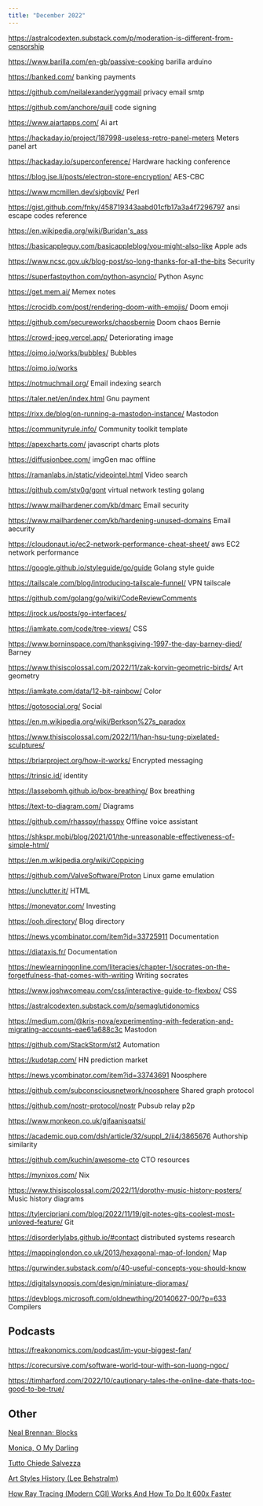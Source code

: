 ```yaml
---
title: "December 2022"
---
```


https://astralcodexten.substack.com/p/moderation-is-different-from-censorship

https://www.barilla.com/en-gb/passive-cooking barilla arduino

https://banked.com/ banking payments

https://github.com/neilalexander/yggmail privacy email smtp

https://github.com/anchore/quill code signing

https://www.aiartapps.com/ Ai art

https://hackaday.io/project/187998-useless-retro-panel-meters Meters panel art

https://hackaday.io/superconference/ Hardware hacking conference

https://blog.jse.li/posts/electron-store-encryption/ AES-CBC

https://www.mcmillen.dev/sigbovik/ Perl

https://gist.github.com/fnky/458719343aabd01cfb17a3a4f7296797 ansi escape codes reference

https://en.wikipedia.org/wiki/Buridan's_ass

https://basicappleguy.com/basicappleblog/you-might-also-like Apple ads

https://www.ncsc.gov.uk/blog-post/so-long-thanks-for-all-the-bits Security

https://superfastpython.com/python-asyncio/ Python Async

https://get.mem.ai/ Memex notes

https://crocidb.com/post/rendering-doom-with-emojis/ Doom emoji

https://github.com/secureworks/chaosbernie Doom chaos Bernie

https://crowd-jpeg.vercel.app/ Deteriorating image

https://oimo.io/works/bubbles/ Bubbles

https://oimo.io/works

https://notmuchmail.org/ Email indexing search

https://taler.net/en/index.html Gnu payment

https://rixx.de/blog/on-running-a-mastodon-instance/ Mastodon

https://communityrule.info/ Community toolkit template

https://apexcharts.com/ javascript charts plots

https://diffusionbee.com/ imgGen mac offline

https://ramanlabs.in/static/videointel.html Video search

https://github.com/stv0g/gont virtual network testing golang

https://www.mailhardener.com/kb/dmarc Email security

https://www.mailhardener.com/kb/hardening-unused-domains Email aecurity

https://cloudonaut.io/ec2-network-performance-cheat-sheet/ aws EC2 network performance

https://google.github.io/styleguide/go/guide Golang style guide

https://tailscale.com/blog/introducing-tailscale-funnel/ VPN tailscale

https://github.com/golang/go/wiki/CodeReviewComments

https://jrock.us/posts/go-interfaces/

https://iamkate.com/code/tree-views/ CSS

https://www.borninspace.com/thanksgiving-1997-the-day-barney-died/ Barney

https://www.thisiscolossal.com/2022/11/zak-korvin-geometric-birds/ Art geometry

https://iamkate.com/data/12-bit-rainbow/ Color

https://gotosocial.org/ Social

https://en.m.wikipedia.org/wiki/Berkson%27s_paradox

https://www.thisiscolossal.com/2022/11/han-hsu-tung-pixelated-sculptures/

https://briarproject.org/how-it-works/ Encrypted messaging

https://trinsic.id/ identity

https://lassebomh.github.io/box-breathing/ Box breathing

https://text-to-diagram.com/ Diagrams

https://github.com/rhasspy/rhasspy Offline voice assistant

https://shkspr.mobi/blog/2021/01/the-unreasonable-effectiveness-of-simple-html/

https://en.m.wikipedia.org/wiki/Coppicing

https://github.com/ValveSoftware/Proton Linux game emulation

https://unclutter.it/ HTML

https://monevator.com/ Investing

https://ooh.directory/ Blog directory

https://news.ycombinator.com/item?id=33725911 Documentation

https://diataxis.fr/ Documentation

https://newlearningonline.com/literacies/chapter-1/socrates-on-the-forgetfulness-that-comes-with-writing Writing socrates

https://www.joshwcomeau.com/css/interactive-guide-to-flexbox/ CSS

https://astralcodexten.substack.com/p/semaglutidonomics

https://medium.com/@kris-nova/experimenting-with-federation-and-migrating-accounts-eae61a688c3c Mastodon

https://github.com/StackStorm/st2 Automation

https://kudotap.com/ HN prediction market

https://news.ycombinator.com/item?id=33743691 Noosphere

https://github.com/subconsciousnetwork/noosphere Shared graph protocol

https://github.com/nostr-protocol/nostr Pubsub relay p2p

https://www.monkeon.co.uk/gifaanisqatsi/

https://academic.oup.com/dsh/article/32/suppl_2/ii4/3865676 Authorship similarity

https://github.com/kuchin/awesome-cto CTO resources

https://mynixos.com/ Nix

https://www.thisiscolossal.com/2022/11/dorothy-music-history-posters/ Music history diagrams

https://tylercipriani.com/blog/2022/11/19/git-notes-gits-coolest-most-unloved-feature/ Git

https://disorderlylabs.github.io/#contact distributed systems research

https://mappinglondon.co.uk/2013/hexagonal-map-of-london/ Map

https://gurwinder.substack.com/p/40-useful-concepts-you-should-know

https://digitalsynopsis.com/design/miniature-dioramas/

https://devblogs.microsoft.com/oldnewthing/20140627-00/?p=633  Compilers

## Podcasts

https://freakonomics.com/podcast/im-your-biggest-fan/

https://corecursive.com/software-world-tour-with-son-luong-ngoc/

https://timharford.com/2022/10/cautionary-tales-the-online-date-thats-too-good-to-be-true/

## Other

[Neal Brennan: Blocks](https://www.netflix.com/title/81036234)

[Monica, O My Darling](https://www.netflix.com/title/81444027)

[Tutto Chiede Salvezza](https://www.netflix.com/title/81428383)

[Art Styles History (Lee Behstralm)](https://www.youtube.com/playlist?list=PLJEe_1TMxfFhspRFF8tmNG6n4JIDegR3C)

[How Ray Tracing (Modern CGI) Works And How To Do It 600x Faster](https://www.youtube.com/watch?v=gsZiJeaMO48)
